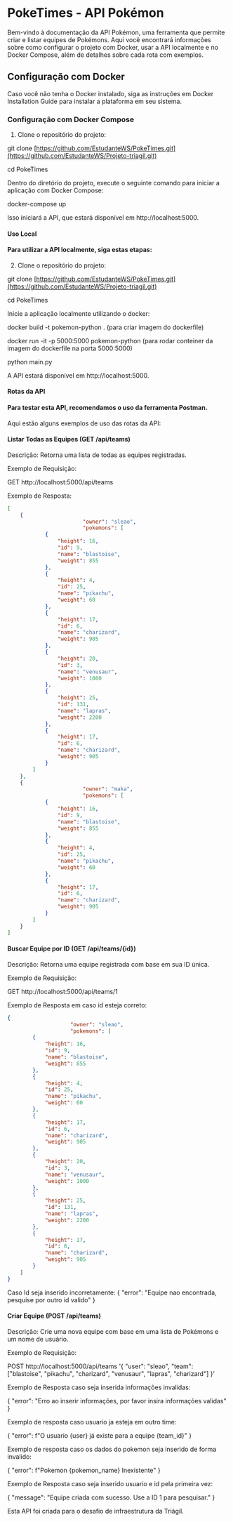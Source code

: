# PokeTimes - API Pokémon
Bem-vindo à documentação da API Pokémon, uma ferramenta que permite criar e listar equipes de Pokémons. 
Aqui você encontrará informações sobre como configurar o projeto com Docker, usar a API localmente e no Docker Compose, além de detalhes sobre cada rota com exemplos.

## Configuração com Docker
Caso você não tenha o Docker instalado, siga as instruções em Docker Installation Guide para instalar a plataforma em seu sistema.

### Configuração com Docker Compose
1. Clone o repositório do projeto:

git clone [https://github.com/EstudanteWS/PokeTimes.git](https://github.com/EstudanteWS/Projeto-triagil.git)

cd PokeTimes

Dentro do diretório do projeto, execute o seguinte comando para iniciar a aplicação com Docker Compose:

docker-compose up

Isso iniciará a API, que estará disponível em http://localhost:5000.

#### Uso Local
#### Para utilizar a API localmente, siga estas etapas:

2. Clone o repositório do projeto:

git clone [https://github.com/EstudanteWS/PokeTimes.git](https://github.com/EstudanteWS/Projeto-triagil.git)

cd PokeTimes

Inicie a aplicação localmente utilizando o docker:

docker build -t pokemon-python . (para criar imagem do dockerfile)

docker run -it -p 5000:5000 pokemon-python (para rodar conteiner da imagem do dockerfile na porta 5000:5000)

python main.py

A API estará disponível em http://localhost:5000.

#### Rotas da API
#### Para testar esta API, recomendamos o uso da ferramenta Postman.

Aqui estão alguns exemplos de uso das rotas da API:

#### Listar Todas as Equipes (GET /api/teams)
Descrição: Retorna uma lista de todas as equipes registradas.

Exemplo de Requisição:

GET http://localhost:5000/api/teams

Exemplo de Resposta:
```json
[
	{
		                "owner": "sleao",
		                "pokemons": [
			{
				"height": 16,
				"id": 9,
				"name": "blastoise",
				"weight": 855
			},
			{
				"height": 4,
				"id": 25,
				"name": "pikachu",
				"weight": 60
			},
			{
				"height": 17,
				"id": 6,
				"name": "charizard",
				"weight": 905
			},
			{
				"height": 20,
				"id": 3,
				"name": "venusaur",
				"weight": 1000
			},
			{
				"height": 25,
				"id": 131,
				"name": "lapras",
				"weight": 2200
			},
			{
				"height": 17,
				"id": 6,
				"name": "charizard",
				"weight": 905
			}
		]
	},
	{
		                "owner": "maka",
		                "pokemons": [
			{
				"height": 16,
				"id": 9,
				"name": "blastoise",
				"weight": 855
			},
			{
				"height": 4,
				"id": 25,
				"name": "pikachu",
				"weight": 60
			},
			{
				"height": 17,
				"id": 6,
				"name": "charizard",
				"weight": 905
			}
		]
	}
]
```
#### Buscar Equipe por ID (GET /api/teams/{id})
Descrição: Retorna uma equipe registrada com base em sua ID única.

Exemplo de Requisição:

GET http://localhost:5000/api/teams/1

Exemplo de Resposta em caso id esteja correto:
```json
{
	                "owner": "sleao",
	                "pokemons": [
		{
			"height": 16,
			"id": 9,
			"name": "blastoise",
			"weight": 855
		},
		{
			"height": 4,
			"id": 25,
			"name": "pikachu",
			"weight": 60
		},
		{
			"height": 17,
			"id": 6,
			"name": "charizard",
			"weight": 905
		},
		{
			"height": 20,
			"id": 3,
			"name": "venusaur",
			"weight": 1000
		},
		{
			"height": 25,
			"id": 131,
			"name": "lapras",
			"weight": 2200
		},
		{
			"height": 17,
			"id": 6,
			"name": "charizard",
			"weight": 905
		}
	]
}
```
Caso Id seja inserido incorretamente: 
{
	"error": "Equipe nao encontrada, pesquise por outro id valido"
	}

#### Criar Equipe (POST /api/teams)
Descrição: Crie uma nova equipe com base em uma lista de Pokémons e um nome de usuário.

Exemplo de Requisição:

POST http://localhost:5000/api/teams '{
  "user": "sleao",
  "team": ["blastoise", "pikachu", "charizard", "venusaur", "lapras", "charizard"]
}' 

Exemplo de Resposta caso seja inserida informações invalidas:

{
	"error": "Erro ao inserir informações, por favor insira informações validas"
	}

Exemplo de resposta caso usuario ja esteja em outro time:

{
	"error": f"O usuario {user} já existe para a equipe {team_id}"
	}

Exemplo de resposta caso os dados do pokemon seja inserido de forma invalido:

{
	"error": f"Pokemon {pokemon_name} Inexistente"
	}

Exemplo de Resposta caso seja inserido usuario e id pela primeira vez:

{
	"message": "Equipe criada com sucesso. Use a ID 1 para pesquisar."
}

Esta API foi criada para o desafio de infraestrutura da Triágil.
